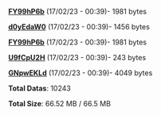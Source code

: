 [**FY99hP6b**](/data/FY99hP6b.txt) (17/02/23 - 00:39)- 1981 bytes

[**d0yEdaW0**](/data/d0yEdaW0.txt) (17/02/23 - 00:39)- 1456 bytes

[**FY99hP6b**](/data/FY99hP6b.txt) (17/02/23 - 00:39)- 1981 bytes

[**U9fCpU2H**](/data/U9fCpU2H.txt) (17/02/23 - 00:39)- 243 bytes

[**GNpwEKLd**](/data/GNpwEKLd.txt) (17/02/23 - 00:39)- 4049 bytes

**Total Datas**: 10243

**Total Size**: 66.52 MB / 66.5 MB
